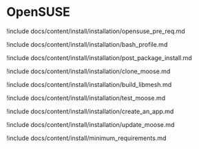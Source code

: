 # OpenSUSE

!include docs/content/install/installation/opensuse_pre_req.md

!include docs/content/install/installation/bash_profile.md

!include docs/content/install/installation/post_package_install.md

!include docs/content/install/installation/clone_moose.md

!include docs/content/install/installation/build_libmesh.md

!include docs/content/install/installation/test_moose.md

!include docs/content/install/installation/create_an_app.md

!include docs/content/install/installation/update_moose.md

!include docs/content/install/minimum_requirements.md
